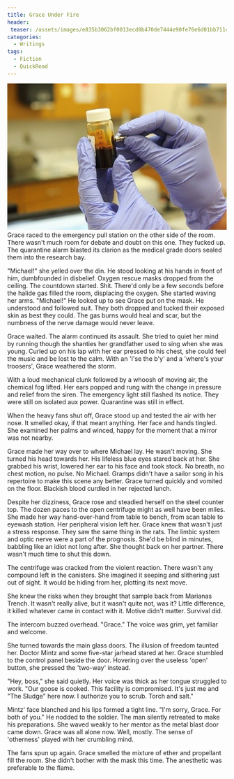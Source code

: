 ```yaml
---
title: Grace Under Fire
header:
 teaser: /assets/images/e835b3062bf0013ecd0b470de7444e90fe76e6d01bb711429cf2c1_640_lab.jpg
categories:
  - Writings
tags:
  - Fiction
  - QuickRead
---
```

<img src="/assets/images/e835b3062bf0013ecd0b470de7444e90fe76e6d01bb711429cf2c1_640_lab.jpg">Grace raced to the emergency pull station on the other side of the room. There wasn't much room for debate and doubt on this one. They fucked up. The quarantine alarm blasted its clarion as the medical grade doors sealed them into the research bay.

"Michael!" she yelled over the din. He stood looking at his hands in front of him, dumbfounded in disbelief. Oxygen rescue masks dropped from the ceiling. The countdown started. Shit. There'd only be a few seconds before the halide gas filled the room, displacing the oxygen. She started waving her arms. "Michael!" He looked up to see Grace put on the mask. He understood and followed suit. They both dropped and tucked their exposed skin as best they could. The gas burns would heal and scar, but the numbness of the nerve damage would never leave.

Grace waited. The alarm continued its assault. She tried to quiet her mind by running though the shanties her grandfather used to sing when she was young. Curled up on his lap with her ear pressed to his chest, she could feel the music and be lost to the calm. With an 'I'se the b'y' and a 'where's your troosers', Grace weathered the storm.

With a loud mechanical clunk followed by a whoosh of moving air, the chemical fog lifted. Her ears popped and rung with the change in pressure and relief from the siren. The emergency light still flashed its notice. They were still on isolated aux power. Quarantine was still in effect.

When the heavy fans shut off, Grace stood up and tested the air with her nose. It smelled okay, if that meant anything. Her face and hands tingled. She examined her palms and winced, happy for the moment that a mirror was not nearby.

Grace made her way over to where Michael lay. He wasn't moving. She turned his head towards her. His lifeless blue eyes stared back at her. She grabbed his wrist, lowered her ear to his face and took stock. No breath, no chest motion, no pulse. No Michael. Gramps didn't have a sailor song in his repertoire to make this scene any better. Grace turned quickly and vomited on the floor. Blackish blood curdled in her rejected lunch.

Despite her dizziness, Grace rose and steadied herself on the steel counter top. The dozen paces to the open centrifuge might as well have been miles. She made her way hand-over-hand from table to bench, from scan table to eyewash station. Her peripheral vision left her. Grace knew that wasn't just a stress response. They saw the same thing in the rats. The limbic system and optic nerve were a part of the prognosis. She'd be blind in minutes, babbling like an idiot not long after. She thought back on her partner. There wasn't much time to shut this down.

The centrifuge was cracked from the violent reaction. There wasn't any compound left in the canisters. She imagined it seeping and slithering just out of sight. It would be hiding from her, plotting its next move.

She knew the risks when they brought that sample back from Marianas Trench. It wasn't really alive, but it wasn't quite not, was it? Little difference, it killed whatever came in contact with it. Motive didn't matter. Survival did.

The intercom buzzed overhead. "Grace." The voice was grim, yet familiar and welcome.

She turned towards the main glass doors. The illusion of freedom taunted her. Doctor Mintz and some five-star jarhead stared at her. Grace stumbled to the control panel beside the door. Hovering over the useless 'open' button, she pressed the 'two-way' instead.

"Hey, boss," she said quietly. Her voice was thick as her tongue struggled to work. "Our goose is cooked. This facility is compromised. It's just me and "The Sludge" here now. I authorize you to scrub. Torch and salt."

Mintz' face blanched and his lips formed a tight line. "I'm sorry, Grace. For both of you." He nodded to the soldier. The man silently retreated to make his preparations. She waved weakly to her mentor as the metal blast door came down. Grace was all alone now. Well, mostly. The sense of 'otherness' played with her crumbling mind.

The fans spun up again. Grace smelled the mixture of ether and propellant fill the room. She didn't bother with the mask this time. The anesthetic was preferable to the flame.